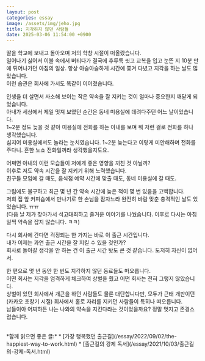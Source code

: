 ```yaml
---
layout: post
categories: essay
image: /assets/img/jeho.jpg
title: 지각하지 않던 사람들
date: 2025-03-06 11:54:00 +0900
---
```


딸을 학교에 보내고 돌아오며 저의 학창 시절이 떠올랐습니다.  
일어나기 싫어서 이불 속에서 버티다가 결국에 후루룩 씻고 교복을 입고 눈뜬 지 10분 만에 튀어나가던 아침의 일상. 항상 아슬아슬하게 시간에 쫓겨 다녔고 지각을 하는 날도 많았습니다.  
이런 습관은 회사에 가서도 똑같이 이어졌습니다.  

인생을 더 살면서 사소해 보이는 작은 약속을 잘 지키는 것이 얼마나 중요한지 깨닫게 되었습니다.  
아내가 세상에서 제일 멋져 보였던 순간은 동네 미용실에 데려다주던 어느 날이었습니다.  
1~2분 정도 늦을 것 같아 미용실에 전화를 하는 아내를 보며 뭐 저런 걸로 전화를 하나 생각했습니다.  
심지어 미용실에서도 놀라는 눈치였습니다. 1~2분 늦는다고 이렇게 미안해하며 전화를 주다니. 흔한 노쇼 전화일꺼라 생각했을지도요.  

어쩌면 아내의 이런 모습들이 저에게 좋은 영향을 끼친 것 아닐까?  
이후로 저도 약속 시간을 잘 지키기 위해 노력했습니다.  
친구들 모임에 갈 때도, 음식점 예약 시간에 맞출 때도, 동네 미용실에 갈 때도.

그럼에도 불구하고 최근 몇 년 간 약속 시간에 늦은 적이 몇 번 있음을 고백합니다.  
저희 집 앞 커피숍에서 만나기로 한 손님을 잠자느라 완전히 바람 맞춘 충격적인 날도 있었습니다. ㅠㅠ  
(다음 날 제가 찾아가서 석고대죄하고 즐거운 이야기를 나눴습니다. 이후로 다시는 아침 일찍 약속을 잡지 않습니다. ㅋㅋ)

다시 회사에 간다면 걱정되는 한 가지는 바로 이 출근 시간입니다.  
내가 이제는 과연 출근 시간을 잘 지킬 수 있을 것인가?  
회사로 돌아갈 생각을 안 하는 건 이 출근 시간 탓도 큰 것 같습니다. 도저히 자신이 없어서.

한 편으로 몇 년 동안 한 번도 지각하지 않던 동료들도 떠오릅니다.  
어떤 회사는 지각을 엄격하게 체크하여 상벌을 줬고 어떤 회사는 전혀 그렇지 않았습니다.  
상벌이 있던 회사에서 개근을 하던 사람들도 물론 대단합니다만, 모두가 근태 개판이던(카카오 초창기 시절) 회사에서 홀로 자리를 지키던 사람들이 특히나 떠오릅니다.  
남들이야 어찌하든 나는 나와의 약속을 지킨다라는 것이었을까요? 정말 멋지고 존경스럽습니다.

<br>
*함께 읽으면 좋은 글:*
* [가장 행복했던 출근길](/essay/2022/09/02/the-happiest-way-to-work.html)
* [출근길의 강제 독서](/essay/2021/10/03/출근길의-강제-독서.html)
